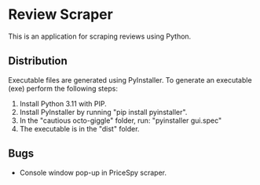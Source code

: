 # Review Scraper

This is an application for scraping reviews using Python.

## Distribution

Executable files are generated using PyInstaller. To generate an executable (exe) perform the following steps:

1. Install Python 3.11 with PIP.
2. Install PyInstaller by running "pip install pyinstaller".
3. In the "cautious octo-giggle" folder, run: "pyinstaller gui.spec"
4. The executable is in the "dist" folder.

## Bugs

- Console window pop-up in PriceSpy scraper.
